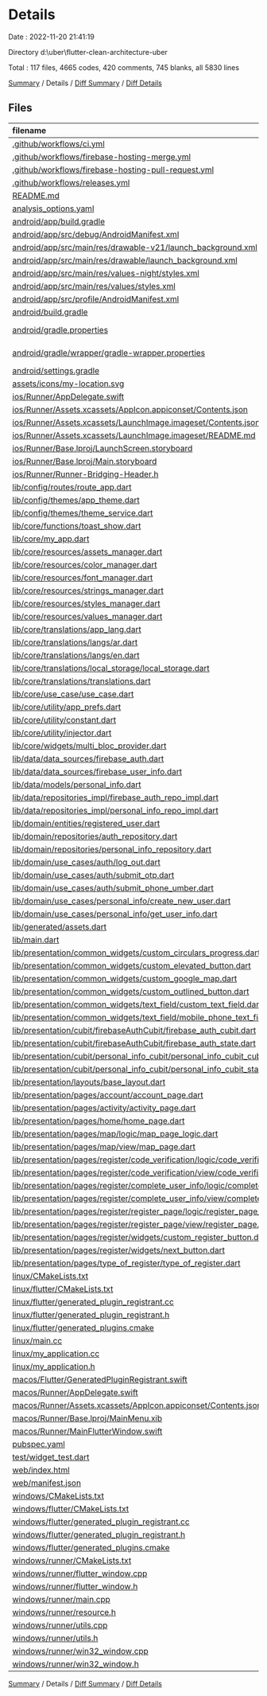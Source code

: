 # Details

Date : 2022-11-20 21:41:19

Directory d:\\uber\\flutter-clean-architecture-uber

Total : 117 files,  4665 codes, 420 comments, 745 blanks, all 5830 lines

[Summary](results.md) / Details / [Diff Summary](diff.md) / [Diff Details](diff-details.md)

## Files
| filename | language | code | comment | blank | total |
| :--- | :--- | ---: | ---: | ---: | ---: |
| [.github/workflows/ci.yml](/.github/workflows/ci.yml) | YAML | 33 | 5 | 7 | 45 |
| [.github/workflows/firebase-hosting-merge.yml](/.github/workflows/firebase-hosting-merge.yml) | YAML | 16 | 2 | 1 | 19 |
| [.github/workflows/firebase-hosting-pull-request.yml](/.github/workflows/firebase-hosting-pull-request.yml) | YAML | 14 | 2 | 1 | 17 |
| [.github/workflows/releases.yml](/.github/workflows/releases.yml) | YAML | 28 | 6 | 2 | 36 |
| [README.md](/README.md) | Markdown | 1 | 0 | 0 | 1 |
| [analysis_options.yaml](/analysis_options.yaml) | YAML | 3 | 23 | 4 | 30 |
| [android/app/build.gradle](/android/app/build.gradle) | Gradle | 66 | 6 | 14 | 86 |
| [android/app/src/debug/AndroidManifest.xml](/android/app/src/debug/AndroidManifest.xml) | XML | 4 | 4 | 1 | 9 |
| [android/app/src/main/res/drawable-v21/launch_background.xml](/android/app/src/main/res/drawable-v21/launch_background.xml) | XML | 4 | 7 | 2 | 13 |
| [android/app/src/main/res/drawable/launch_background.xml](/android/app/src/main/res/drawable/launch_background.xml) | XML | 4 | 7 | 2 | 13 |
| [android/app/src/main/res/values-night/styles.xml](/android/app/src/main/res/values-night/styles.xml) | XML | 9 | 9 | 1 | 19 |
| [android/app/src/main/res/values/styles.xml](/android/app/src/main/res/values/styles.xml) | XML | 9 | 9 | 1 | 19 |
| [android/app/src/profile/AndroidManifest.xml](/android/app/src/profile/AndroidManifest.xml) | XML | 4 | 4 | 1 | 9 |
| [android/build.gradle](/android/build.gradle) | Gradle | 29 | 0 | 6 | 35 |
| [android/gradle.properties](/android/gradle.properties) | Java Properties | 3 | 0 | 1 | 4 |
| [android/gradle/wrapper/gradle-wrapper.properties](/android/gradle/wrapper/gradle-wrapper.properties) | Java Properties | 5 | 0 | 1 | 6 |
| [android/settings.gradle](/android/settings.gradle) | Gradle | 8 | 0 | 4 | 12 |
| [assets/icons/my-location.svg](/assets/icons/my-location.svg) | XML | 1 | 0 | 0 | 1 |
| [ios/Runner/AppDelegate.swift](/ios/Runner/AppDelegate.swift) | Swift | 12 | 0 | 2 | 14 |
| [ios/Runner/Assets.xcassets/AppIcon.appiconset/Contents.json](/ios/Runner/Assets.xcassets/AppIcon.appiconset/Contents.json) | JSON | 122 | 0 | 1 | 123 |
| [ios/Runner/Assets.xcassets/LaunchImage.imageset/Contents.json](/ios/Runner/Assets.xcassets/LaunchImage.imageset/Contents.json) | JSON | 23 | 0 | 1 | 24 |
| [ios/Runner/Assets.xcassets/LaunchImage.imageset/README.md](/ios/Runner/Assets.xcassets/LaunchImage.imageset/README.md) | Markdown | 3 | 0 | 2 | 5 |
| [ios/Runner/Base.lproj/LaunchScreen.storyboard](/ios/Runner/Base.lproj/LaunchScreen.storyboard) | XML | 36 | 1 | 1 | 38 |
| [ios/Runner/Base.lproj/Main.storyboard](/ios/Runner/Base.lproj/Main.storyboard) | XML | 25 | 1 | 1 | 27 |
| [ios/Runner/Runner-Bridging-Header.h](/ios/Runner/Runner-Bridging-Header.h) | C++ | 1 | 0 | 1 | 2 |
| [lib/config/routes/route_app.dart](/lib/config/routes/route_app.dart) | Dart | 7 | 2 | 5 | 14 |
| [lib/config/themes/app_theme.dart](/lib/config/themes/app_theme.dart) | Dart | 140 | 0 | 8 | 148 |
| [lib/config/themes/theme_service.dart](/lib/config/themes/theme_service.dart) | Dart | 15 | 0 | 5 | 20 |
| [lib/core/functions/toast_show.dart](/lib/core/functions/toast_show.dart) | Dart | 33 | 0 | 5 | 38 |
| [lib/core/my_app.dart](/lib/core/my_app.dart) | Dart | 53 | 0 | 6 | 59 |
| [lib/core/resources/assets_manager.dart](/lib/core/resources/assets_manager.dart) | Dart | 4 | 0 | 3 | 7 |
| [lib/core/resources/color_manager.dart](/lib/core/resources/color_manager.dart) | Dart | 34 | 0 | 13 | 47 |
| [lib/core/resources/font_manager.dart](/lib/core/resources/font_manager.dart) | Dart | 34 | 0 | 11 | 45 |
| [lib/core/resources/strings_manager.dart](/lib/core/resources/strings_manager.dart) | Dart | 141 | 1 | 42 | 184 |
| [lib/core/resources/styles_manager.dart](/lib/core/resources/styles_manager.dart) | Dart | 51 | 0 | 8 | 59 |
| [lib/core/resources/values_manager.dart](/lib/core/resources/values_manager.dart) | Dart | 65 | 0 | 7 | 72 |
| [lib/core/translations/app_lang.dart](/lib/core/translations/app_lang.dart) | Dart | 26 | 0 | 7 | 33 |
| [lib/core/translations/langs/ar.dart](/lib/core/translations/langs/ar.dart) | Dart | 135 | 0 | 1 | 136 |
| [lib/core/translations/langs/en.dart](/lib/core/translations/langs/en.dart) | Dart | 140 | 1 | 2 | 143 |
| [lib/core/translations/local_storage/local_storage.dart](/lib/core/translations/local_storage/local_storage.dart) | Dart | 9 | 0 | 3 | 12 |
| [lib/core/translations/translations.dart](/lib/core/translations/translations.dart) | Dart | 7 | 0 | 2 | 9 |
| [lib/core/use_case/use_case.dart](/lib/core/use_case/use_case.dart) | Dart | 23 | 0 | 6 | 29 |
| [lib/core/utility/app_prefs.dart](/lib/core/utility/app_prefs.dart) | Dart | 13 | 0 | 7 | 20 |
| [lib/core/utility/constant.dart](/lib/core/utility/constant.dart) | Dart | 1 | 0 | 0 | 1 |
| [lib/core/utility/injector.dart](/lib/core/utility/injector.dart) | Dart | 43 | 14 | 15 | 72 |
| [lib/core/widgets/multi_bloc_provider.dart](/lib/core/widgets/multi_bloc_provider.dart) | Dart | 20 | 0 | 4 | 24 |
| [lib/data/data_sources/firebase_auth.dart](/lib/data/data_sources/remote/firebase/firebase_auth.dart) | Dart | 40 | 0 | 11 | 51 |
| [lib/data/data_sources/firebase_user_info.dart](/lib/data/data_sources/remote/firebase/firebase_user_info.dart) | Dart | 21 | 0 | 5 | 26 |
| [lib/data/models/personal_info.dart](/lib/data/models/personal_info.dart) | Dart | 30 | 0 | 3 | 33 |
| [lib/data/repositories_impl/firebase_auth_repo_impl.dart](/lib/data/repositories_impl/firebase_auth_repo_impl.dart) | Dart | 28 | 0 | 4 | 32 |
| [lib/data/repositories_impl/personal_info_repo_impl.dart](/lib/data/repositories_impl/personal_info_repo_impl.dart) | Dart | 21 | 0 | 3 | 24 |
| [lib/domain/entities/registered_user.dart](/lib/domain/entities/registered_user.dart) | Dart | 5 | 0 | 2 | 7 |
| [lib/domain/repositories/auth_repository.dart](/lib/domain/repositories/auth_repository.dart) | Dart | 5 | 0 | 1 | 6 |
| [lib/domain/repositories/personal_info_repository.dart](/lib/domain/repositories/personal_info_repository.dart) | Dart | 5 | 0 | 2 | 7 |
| [lib/domain/use_cases/auth/log_out.dart](/lib/domain/use_cases/auth/log_out.dart) | Dart | 10 | 0 | 4 | 14 |
| [lib/domain/use_cases/auth/submit_otp.dart](/lib/domain/use_cases/auth/submit_otp.dart) | Dart | 10 | 0 | 4 | 14 |
| [lib/domain/use_cases/auth/submit_phone_umber.dart](/lib/domain/use_cases/auth/submit_phone_umber.dart) | Dart | 10 | 0 | 4 | 14 |
| [lib/domain/use_cases/personal_info/create_new_user.dart](/lib/domain/use_cases/personal_info/create_new_user.dart) | Dart | 11 | 0 | 4 | 15 |
| [lib/domain/use_cases/personal_info/get_user_info.dart](/lib/domain/use_cases/personal_info/get_user_info.dart) | Dart | 11 | 0 | 4 | 15 |
| [lib/generated/assets.dart](/lib/generated/assets.dart) | Dart | 0 | 0 | 1 | 1 |
| [lib/main.dart](/lib/main.dart) | Dart | 23 | 1 | 5 | 29 |
| [lib/presentation/common_widgets/custom_circulars_progress.dart](/lib/presentation/common_widgets/custom_circulars_progress.dart) | Dart | 41 | 0 | 7 | 48 |
| [lib/presentation/common_widgets/custom_elevated_button.dart](/lib/presentation/common_widgets/custom_elevated_button.dart) | Dart | 37 | 0 | 4 | 41 |
| [lib/presentation/common_widgets/custom_google_map.dart](/lib/presentation/common_widgets/custom_google_map.dart) | Dart | 40 | 3 | 3 | 46 |
| [lib/presentation/common_widgets/custom_outlined_button.dart](/lib/presentation/common_widgets/custom_outlined_button.dart) | Dart | 30 | 0 | 4 | 34 |
| [lib/presentation/common_widgets/text_field/custom_text_field.dart](/lib/presentation/common_widgets/text_field/custom_text_field.dart) | Dart | 48 | 0 | 3 | 51 |
| [lib/presentation/common_widgets/text_field/mobile_phone_text_field.dart](/lib/presentation/common_widgets/text_field/mobile_phone_text_field.dart) | Dart | 35 | 0 | 5 | 40 |
| [lib/presentation/cubit/firebaseAuthCubit/firebase_auth_cubit.dart](/lib/presentation/cubit/firebaseAuthCubit/firebase_auth_cubit.dart) | Dart | 43 | 0 | 5 | 48 |
| [lib/presentation/cubit/firebaseAuthCubit/firebase_auth_state.dart](/lib/presentation/cubit/firebaseAuthCubit/firebase_auth_state.dart) | Dart | 19 | 0 | 10 | 29 |
| [lib/presentation/cubit/personal_info_cubit/personal_info_cubit_cubit.dart](/lib/presentation/cubit/personal_info_cubit/personal_info_cubit_cubit.dart) | Dart | 31 | 0 | 6 | 37 |
| [lib/presentation/cubit/personal_info_cubit/personal_info_cubit_state.dart](/lib/presentation/cubit/personal_info_cubit/personal_info_cubit_state.dart) | Dart | 21 | 0 | 9 | 30 |
| [lib/presentation/layouts/base_layout.dart](/lib/presentation/layouts/base_layout.dart) | Dart | 59 | 0 | 9 | 68 |
| [lib/presentation/pages/account/account_page.dart](/lib/presentation/pages/account/account_page.dart) | Dart | 19 | 0 | 5 | 24 |
| [lib/presentation/pages/activity/activity_page.dart](/lib/presentation/pages/activity/activity_page.dart) | Dart | 33 | 0 | 4 | 37 |
| [lib/presentation/pages/home/home_page.dart](/lib/presentation/pages/home/home_page.dart) | Dart | 200 | 0 | 17 | 217 |
| [lib/presentation/pages/map/logic/map_page_logic.dart](/lib/presentation/pages/map/logic/map_page_logic.dart) | Dart | 34 | 0 | 6 | 40 |
| [lib/presentation/pages/map/view/map_page.dart](/lib/presentation/pages/map/view/map_page.dart) | Dart | 130 | 15 | 13 | 158 |
| [lib/presentation/pages/register/code_verification/logic/code_verification_logic.dart](/lib/presentation/pages/register/code_verification/logic/code_verification_logic.dart) | Dart | 27 | 0 | 4 | 31 |
| [lib/presentation/pages/register/code_verification/view/code_verification.dart](/lib/presentation/pages/register/code_verification/view/code_verification.dart) | Dart | 186 | 0 | 11 | 197 |
| [lib/presentation/pages/register/complete_user_info/logic/complete_user_logic.dart](/lib/presentation/pages/register/complete_user_info/logic/complete_user_logic.dart) | Dart | 77 | 2 | 18 | 97 |
| [lib/presentation/pages/register/complete_user_info/view/complete_user_info.dart](/lib/presentation/pages/register/complete_user_info/view/complete_user_info.dart) | Dart | 86 | 0 | 5 | 91 |
| [lib/presentation/pages/register/register_page/logic/register_page_logic.dart](/lib/presentation/pages/register/register_page/logic/register_page_logic.dart) | Dart | 18 | 0 | 3 | 21 |
| [lib/presentation/pages/register/register_page/view/register_page.dart](/lib/presentation/pages/register/register_page/view/register_page.dart) | Dart | 168 | 0 | 12 | 180 |
| [lib/presentation/pages/register/widgets/custom_register_button.dart](/lib/presentation/pages/register/widgets/custom_register_button.dart) | Dart | 78 | 0 | 7 | 85 |
| [lib/presentation/pages/register/widgets/next_button.dart](/lib/presentation/pages/register/widgets/next_button.dart) | Dart | 51 | 0 | 3 | 54 |
| [lib/presentation/pages/type_of_register/type_of_register.dart](/lib/presentation/pages/type_of_register/type_of_register.dart) | Dart | 55 | 0 | 9 | 64 |
| [linux/CMakeLists.txt](/linux/CMakeLists.txt) | CMake | 75 | 38 | 26 | 139 |
| [linux/flutter/CMakeLists.txt](/linux/flutter/CMakeLists.txt) | CMake | 66 | 13 | 10 | 89 |
| [linux/flutter/generated_plugin_registrant.cc](/linux/flutter/generated_plugin_registrant.cc) | C++ | 3 | 4 | 5 | 12 |
| [linux/flutter/generated_plugin_registrant.h](/linux/flutter/generated_plugin_registrant.h) | C++ | 5 | 5 | 6 | 16 |
| [linux/flutter/generated_plugins.cmake](/linux/flutter/generated_plugins.cmake) | CMake | 15 | 3 | 6 | 24 |
| [linux/main.cc](/linux/main.cc) | C++ | 5 | 0 | 2 | 7 |
| [linux/my_application.cc](/linux/my_application.cc) | C++ | 74 | 11 | 20 | 105 |
| [linux/my_application.h](/linux/my_application.h) | C++ | 7 | 7 | 5 | 19 |
| [macos/Flutter/GeneratedPluginRegistrant.swift](/macos/Flutter/GeneratedPluginRegistrant.swift) | Swift | 20 | 3 | 4 | 27 |
| [macos/Runner/AppDelegate.swift](/macos/Runner/AppDelegate.swift) | Swift | 8 | 0 | 2 | 10 |
| [macos/Runner/Assets.xcassets/AppIcon.appiconset/Contents.json](/macos/Runner/Assets.xcassets/AppIcon.appiconset/Contents.json) | JSON | 68 | 0 | 1 | 69 |
| [macos/Runner/Base.lproj/MainMenu.xib](/macos/Runner/Base.lproj/MainMenu.xib) | XML | 343 | 0 | 1 | 344 |
| [macos/Runner/MainFlutterWindow.swift](/macos/Runner/MainFlutterWindow.swift) | Swift | 12 | 0 | 4 | 16 |
| [pubspec.yaml](/pubspec.yaml) | YAML | 41 | 52 | 9 | 102 |
| [test/widget_test.dart](/test/widget_test.dart) | Dart | 14 | 10 | 7 | 31 |
| [web/index.html](/web/index.html) | HTML | 37 | 16 | 6 | 59 |
| [web/manifest.json](/web/manifest.json) | JSON | 35 | 0 | 1 | 36 |
| [windows/CMakeLists.txt](/windows/CMakeLists.txt) | CMake | 59 | 25 | 18 | 102 |
| [windows/flutter/CMakeLists.txt](/windows/flutter/CMakeLists.txt) | CMake | 81 | 13 | 11 | 105 |
| [windows/flutter/generated_plugin_registrant.cc](/windows/flutter/generated_plugin_registrant.cc) | C++ | 6 | 4 | 5 | 15 |
| [windows/flutter/generated_plugin_registrant.h](/windows/flutter/generated_plugin_registrant.h) | C++ | 5 | 5 | 6 | 16 |
| [windows/flutter/generated_plugins.cmake](/windows/flutter/generated_plugins.cmake) | CMake | 16 | 3 | 6 | 25 |
| [windows/runner/CMakeLists.txt](/windows/runner/CMakeLists.txt) | CMake | 21 | 12 | 7 | 40 |
| [windows/runner/flutter_window.cpp](/windows/runner/flutter_window.cpp) | C++ | 45 | 4 | 13 | 62 |
| [windows/runner/flutter_window.h](/windows/runner/flutter_window.h) | C++ | 20 | 5 | 9 | 34 |
| [windows/runner/main.cpp](/windows/runner/main.cpp) | C++ | 30 | 4 | 10 | 44 |
| [windows/runner/resource.h](/windows/runner/resource.h) | C++ | 9 | 6 | 2 | 17 |
| [windows/runner/utils.cpp](/windows/runner/utils.cpp) | C++ | 53 | 2 | 10 | 65 |
| [windows/runner/utils.h](/windows/runner/utils.h) | C++ | 8 | 6 | 6 | 20 |
| [windows/runner/win32_window.cpp](/windows/runner/win32_window.cpp) | C++ | 183 | 15 | 48 | 246 |
| [windows/runner/win32_window.h](/windows/runner/win32_window.h) | C++ | 48 | 29 | 22 | 99 |

[Summary](results.md) / Details / [Diff Summary](diff.md) / [Diff Details](diff-details.md)